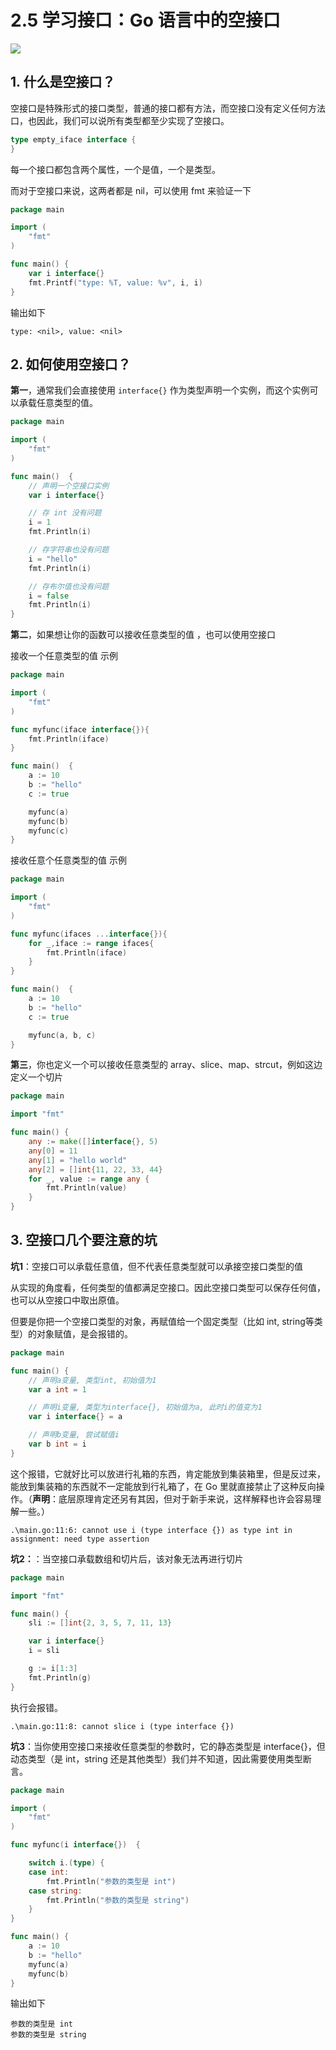 # 2.5 学习接口：Go 语言中的空接口

![](http://image.iswbm.com/20200607145423.png)

## 1. 什么是空接口？

空接口是特殊形式的接口类型，普通的接口都有方法，而空接口没有定义任何方法口，也因此，我们可以说所有类型都至少实现了空接口。

```go
type empty_iface interface {
}
```

每一个接口都包含两个属性，一个是值，一个是类型。

而对于空接口来说，这两者都是 nil，可以使用 fmt 来验证一下

```go
package main

import (
	"fmt"
)

func main() {
	var i interface{}
	fmt.Printf("type: %T, value: %v", i, i)
}
```

输出如下

```
type: <nil>, value: <nil>
```



## 2. 如何使用空接口？

**第一**，通常我们会直接使用 `interface{}` 作为类型声明一个实例，而这个实例可以承载任意类型的值。

```go
package main

import (
	"fmt"
)

func main()  {
	// 声明一个空接口实例
	var i interface{}

	// 存 int 没有问题
	i = 1
	fmt.Println(i)

	// 存字符串也没有问题
	i = "hello"
	fmt.Println(i)

	// 存布尔值也没有问题
	i = false
	fmt.Println(i)
}
```

**第二**，如果想让你的函数可以接收任意类型的值 ，也可以使用空接口

接收一个任意类型的值 示例

```go
package main

import (
	"fmt"
)

func myfunc(iface interface{}){
	fmt.Println(iface)
}

func main()  {
	a := 10
	b := "hello"
	c := true

	myfunc(a)
	myfunc(b)
	myfunc(c)
}
```

接收任意个任意类型的值 示例

```go
package main

import (
	"fmt"
)

func myfunc(ifaces ...interface{}){
	for _,iface := range ifaces{
		fmt.Println(iface)
	}
}

func main()  {
	a := 10
	b := "hello"
	c := true

	myfunc(a, b, c)
}
```

**第三**，你也定义一个可以接收任意类型的 array、slice、map、strcut，例如这边定义一个切片

```go
package main

import "fmt"

func main() {
    any := make([]interface{}, 5)
    any[0] = 11
    any[1] = "hello world"
    any[2] = []int{11, 22, 33, 44}
    for _, value := range any {
        fmt.Println(value)
    }
}
```



## 3. 空接口几个要注意的坑

**坑1**：空接口可以承载任意值，但不代表任意类型就可以承接空接口类型的值

从实现的角度看，任何类型的值都满足空接口。因此空接口类型可以保存任何值，也可以从空接口中取出原值。

但要是你把一个空接口类型的对象，再赋值给一个固定类型（比如 int, string等类型）的对象赋值，是会报错的。

```go
package main

func main() {
	// 声明a变量, 类型int, 初始值为1
	var a int = 1

	// 声明i变量, 类型为interface{}, 初始值为a, 此时i的值变为1
	var i interface{} = a

	// 声明b变量, 尝试赋值i
	var b int = i
}
```

这个报错，它就好比可以放进行礼箱的东西，肯定能放到集装箱里，但是反过来，能放到集装箱的东西就不一定能放到行礼箱了，在 Go 里就直接禁止了这种反向操作。（**声明**：底层原理肯定还另有其因，但对于新手来说，这样解释也许会容易理解一些。）

```
.\main.go:11:6: cannot use i (type interface {}) as type int in assignment: need type assertion
```



**坑2：**：当空接口承载数组和切片后，该对象无法再进行切片

```go
package main

import "fmt"

func main() {
	sli := []int{2, 3, 5, 7, 11, 13}

	var i interface{}
	i = sli

	g := i[1:3]
	fmt.Println(g)
}
```

执行会报错。

```
.\main.go:11:8: cannot slice i (type interface {})
```



**坑3**：当你使用空接口来接收任意类型的参数时，它的静态类型是 interface{}，但动态类型（是 int，string 还是其他类型）我们并不知道，因此需要使用类型断言。

```go
package main

import (
	"fmt"
)

func myfunc(i interface{})  {

	switch i.(type) {
	case int:
		fmt.Println("参数的类型是 int")
	case string:
		fmt.Println("参数的类型是 string")
	}
}

func main() {
	a := 10
	b := "hello"
	myfunc(a)
	myfunc(b)
}
```

输出如下

```
参数的类型是 int
参数的类型是 string
```





